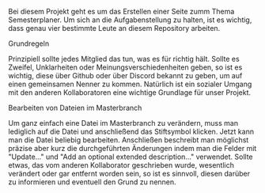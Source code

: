 Bei diesem Projekt geht es um das Erstellen einer Seite zumm Thema Semesterplaner. Um sich an die Aufgabenstellung zu halten, ist es wichtig, dass genau vier bestimmte Leute an diesem Repository arbeiten.

Grundregeln

Prinzipiell sollte jedes Mitglied das tun, was es für richtig hält. Sollte es Zweifel, Unklarheiten oder Meinungsverschiedenheiten geben, so ist es wichtig, diese über Github oder über Discord bekannt zu geben, um auf einen gemeinsamen Nenner zu kommen. Natürlich ist ein sozialer Umgang mit den anderen Kollaboratoren eine wichtige Grundlage für unser Projekt.

Bearbeiten von Dateien im Masterbranch

Um ganz einfach eine Datei im Masterbranch zu verändern, muss man lediglich auf die Datei und anschließend das Stiftsymbol klicken. Jetzt kann man die Datei beliebig bearbeiten. Anschließen beschreibt man möglichst präzise aber kurz die durchgeführten Änderungen indem man die Felder mit "Update..." und "Add an optional extended description..." verwendet. Sollte etwas, das vom anderen Kollaborator geschrieben wurde, wesentlich verändert oder gar entfernt worden sein, so ist es sinnvoll, diesen darüber zu informieren und eventuell den Grund zu nennen.
